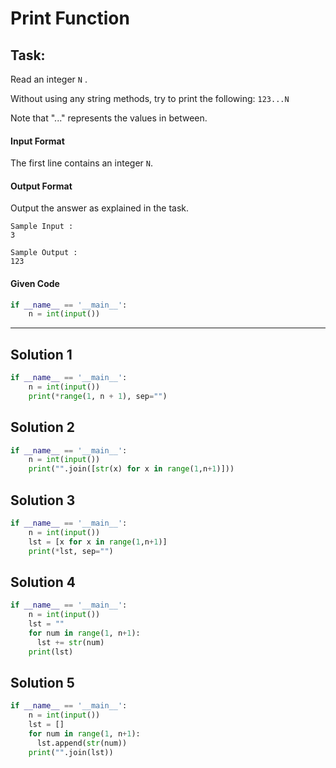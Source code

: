 # Print Function
## Task:
Read an integer `N` .

Without using any string methods, try to print the following:
`123...N`

Note that "..." represents the values in between.

#### Input Format

The first line contains an integer `N`.


#### Output Format

Output the answer as explained in the task.

```
Sample Input :
3
```

```
Sample Output :
123
```


#### Given Code

```python
if __name__ == '__main__':
    n = int(input())
```

----

## Solution 1

```python
if __name__ == '__main__':
    n = int(input())
    print(*range(1, n + 1), sep="")
```


## Solution 2

```python
if __name__ == '__main__':
    n = int(input())
    print("".join([str(x) for x in range(1,n+1)]))
```


## Solution 3

```python
if __name__ == '__main__':
    n = int(input())
    lst = [x for x in range(1,n+1)]
    print(*lst, sep="")
```


## Solution 4

```python
if __name__ == '__main__':
    n = int(input())
    lst = ""
    for num in range(1, n+1):
      lst += str(num)
    print(lst)
```

## Solution 5

```python
if __name__ == '__main__':
    n = int(input())
    lst = []
    for num in range(1, n+1):
      lst.append(str(num))
    print("".join(lst))
```
